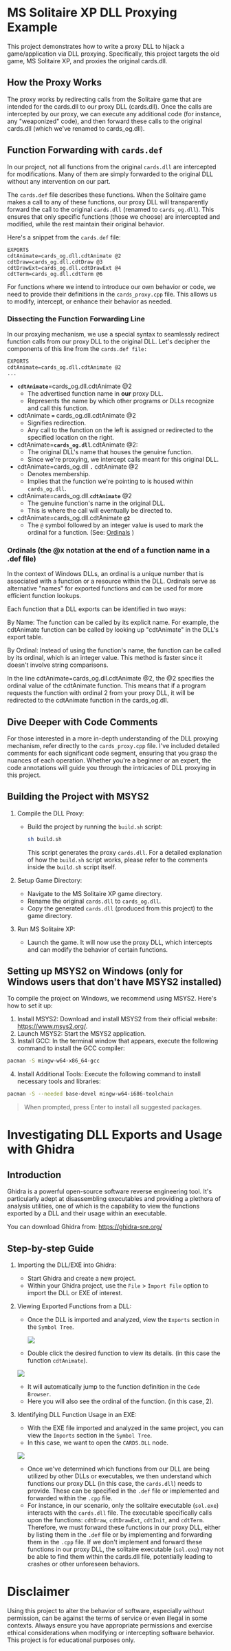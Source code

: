 # MS Solitaire XP DLL Proxying Example

This project demonstrates how to write a proxy DLL to hijack a game/application via DLL proxying.
Specifically, this project targets the old game, MS Solitaire XP, and proxies the original cards.dll.

## How the Proxy Works

The proxy works by redirecting calls from the Solitaire game that are intended for the cards.dll to our proxy DLL (cards.dll).
Once the calls are intercepted by our proxy, we can execute any additional code (for instance, any "weaponized" code), and then forward these calls to the original cards.dll (which we've renamed to cards_og.dll).

## Function Forwarding with `cards.def`

In our project, not all functions from the original `cards.dll` are intercepted for modifications. Many of them are simply forwarded to the original DLL without any intervention on our part.

The `cards.def` file describes these functions. When the Solitaire game makes a call to any of these functions, our proxy DLL will transparently forward the call to the original `cards.dll` (renamed to `cards_og.dll`). This ensures that only specific functions (those we choose) are intercepted and modified, while the rest maintain their original behavior.

Here's a snippet from the `cards.def` file:

```
EXPORTS
cdtAnimate=cards_og.dll.cdtAnimate @2
cdtDraw=cards_og.dll.cdtDraw @3
cdtDrawExt=cards_og.dll.cdtDrawExt @4
cdtTerm=cards_og.dll.cdtTerm @6
```

For functions where we intend to introduce our own behavior or code, we need to provide their definitions in the `cards_proxy.cpp` file. This allows us to modify, intercept, or enhance their behavior as needed.

### Dissecting the Function Forwarding Line

In our proxying mechanism, we use a special syntax to seamlessly redirect function calls from our proxy DLL to the original DLL. Let's decipher the components of this line from the `cards.def file:`

```
EXPORTS
cdtAnimate=cards_og.dll.cdtAnimate @2
...
```

- **`cdtAnimate`**=cards_og.dll.cdtAnimate @2
  - The advertised function name in **our** proxy DLL.
  - Represents the name by which other programs or DLLs recognize and call this function.
- cdtAnimate **`=`** cards_og.dll.cdtAnimate @2
  - Signifies redirection.
  - Any call to the function on the left is assigned or redirected to the specified location on the right.
- cdtAnimate=**`cards_og.dll`**.cdtAnimate @2:
  - The original DLL's name that houses the genuine function.
  - Since we're proxying, we intercept calls meant for this original DLL.
- cdtAnimate=cards_og.dll **`.`** cdtAnimate @2
  - Denotes membership.
  - Implies that the function we're pointing to is housed within `cards_og.dll`.
- cdtAnimate=cards_og.dll.**`cdtAnimate`** @2
  - The genuine function's name in the original DLL.
  - This is where the call will eventually be directed to.
- cdtAnimate=cards_og.dll.cdtAnimate **`@2`**
  - The `@` symbol followed by an integer value is used to mark the ordinal for a function. (See: [Ordinals](#ordinals-the-x-notation-at-the-end-of-a-function-name)
    )

### Ordinals (the @x notation at the end of a function name in a .def file)

In the context of Windows DLLs, an ordinal is a unique number that is associated with a function or a resource within the DLL. Ordinals serve as alternative "names" for exported functions and can be used for more efficient function lookups.

Each function that a DLL exports can be identified in two ways:

By Name: The function can be called by its explicit name. For example, the cdtAnimate function can be called by looking up "cdtAnimate" in the DLL's export table.

By Ordinal: Instead of using the function's name, the function can be called by its ordinal, which is an integer value. This method is faster since it doesn't involve string comparisons.

In the line cdtAnimate=cards_og.dll.cdtAnimate @2, the @2 specifies the ordinal value of the cdtAnimate function. This means that if a program requests the function with ordinal 2 from your proxy DLL, it will be redirected to the cdtAnimate function in the cards_og.dll.

## Dive Deeper with Code Comments

For those interested in a more in-depth understanding of the DLL proxying mechanism, refer directly to the `cards_proxy.cpp` file. I've included detailed comments for each significant code segment, ensuring that you grasp the nuances of each operation. Whether you're a beginner or an expert, the code annotations will guide you through the intricacies of DLL proxying in this project.

## Building the Project with MSYS2

1. Compile the DLL Proxy:

   - Build the project by running the `build.sh` script:
     ```bash
     sh build.sh
     ```
     This script generates the proxy `cards.dll`. For a detailed explanation of how the `build.sh` script works, please refer to the comments inside the `build.sh` script itself.

2. Setup Game Directory:

   - Navigate to the MS Solitaire XP game directory.
   - Rename the original `cards.dll` to `cards_og.dll`.
   - Copy the generated `cards.dll` (produced from this project) to the game directory.

3. Run MS Solitaire XP:
   - Launch the game. It will now use the proxy DLL, which intercepts and can modify the behavior of certain functions.

## Setting up MSYS2 on Windows (only for Windows users that don't have MSYS2 installed)

To compile the project on Windows, we recommend using MSYS2. Here's how to set it up:

1. Install MSYS2: Download and install MSYS2 from their official website: https://www.msys2.org/.
2. Launch MSYS2: Start the MSYS2 application.
3. Install GCC: In the terminal window that appears, execute the following command to install the GCC compiler:

```bash
pacman -S mingw-w64-x86_64-gcc
```

4. Install Additional Tools: Execute the following command to install necessary tools and libraries:

```bash
pacman -S --needed base-devel mingw-w64-i686-toolchain
```

> When prompted, press Enter to install all suggested packages.

# Investigating DLL Exports and Usage with Ghidra

## Introduction

Ghidra is a powerful open-source software reverse engineering tool. It's particularly adept at disassembling executables and providing a plethora of analysis utilities, one of which is the capability to view the functions exported by a DLL and their usage within an executable.

You can download Ghidra from: https://ghidra-sre.org/

## Step-by-step Guide

1. Importing the DLL/EXE into Ghidra:
   - Start Ghidra and create a new project.
   - Within your Ghidra project, use the `File` > `Import File` option to import the DLL or EXE of interest.
2. Viewing Exported Functions from a DLL:

   - Once the DLL is imported and analyzed, view the `Exports` section in the `Symbol Tree`.

     ![](readme/screenshot001.png)

   - Double click the desired function to view its details. (in this case the function `cdtAnimate`).

   ![](readme/screenshot002.png)

   - It will automatically jump to the function definition in the `Code Browser`.
   - Here you will also see the ordinal of the function. (in this case, 2).

3. Identifying DLL Function Usage in an EXE:

   - With the EXE file imported and analyzed in the same project, you can view the `Imports` section in the `Symbol Tree`.
   - In this case, we want to open the `CARDS.DLL` node.

   ![](readme/screenshot003.png)

   - Once we've determined which functions from our DLL are being utilized by other DLLs or executables, we then understand which functions our proxy DLL (in this case, the `cards.dll`) needs to provide. These can be specified in the `.def` file or implemented and forwarded within the `.cpp` file.
   - For instance, in our scenario, only the solitaire executable (`sol.exe`) interacts with the `cards.dll` file. The executable specifically calls upon the functions: `cdtDraw`, `cdtDrawExt`, `cdtInit`, and `cdtTerm`. Therefore, we must forward these functions in our proxy DLL, either by listing them in the `.def` file or by implementing and forwarding them in the `.cpp` file. If we don't implement and forward these functions in our proxy DLL, the solitaire executable (`sol.exe`) may not be able to find them within the cards.dll file, potentially leading to crashes or other unforeseen behaviors.

# Disclaimer

Using this project to alter the behavior of software, especially without permission, can be against the terms of service or even illegal in some contexts. Always ensure you have appropriate permissions and exercise ethical considerations when modifying or intercepting software behavior. This project is for educational purposes only.
